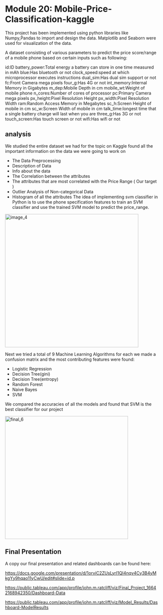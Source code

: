 <h1>Module 20: Mobile-Price-Classification-kaggle</h1>

This project has been implemented using python libraries like Numpy,Pandas to import and design the data. Matplotlib and Seaborn were used for visualization of the data.

A dataset consisting of various parameters to predict the price score/range of a mobile phone based on certain inputs such as following:

id:ID
battery_power:Total energy a battery can store in one time measured in mAh
blue:Has bluetooth or not
clock_speed:speed at which microprocessor executes instructions
dual_sim:Has dual sim support or not
fc:Front Camera mega pixels
four_g:Has 4G or not
int_memory:Internal Memory in Gigabytes
m_dep:Mobile Depth in cm
mobile_wt:Weight of mobile phone
n_cores:Number of cores of processor
pc:Primary Camera mega pixels
px_height:Pixel Resolution Height
px_width:Pixel Resolution Width
ram:Random Access Memory in Megabytes
sc_h:Screen Height of mobile in cm
sc_w:Screen Width of mobile in cm
talk_time:longest time that a single battery charge will last when you are
three_g:Has 3G or not
touch_screen:Has touch screen or not
wifi:Has wifi or not

<h2>analysis</h2>

We studied the entire dataset we had for the topic on Kaggle found all the important information on the data we were going to work on
* The Data Preprocessing
* Description of Data
* Info about the data
* The Correlation between the attributes
* The attributes that are most correlated with the Price Range ( Our target )
* Outlier Analysis of Non-categorical Data
* Histogram of all the attributes
The idea of implementing svm classifier in Python is to use the phone specification features to train an SVM classifier and use the trained SVM model to predict the price_range.

<img width="438" alt="image_4" src="https://user-images.githubusercontent.com/104687817/195239752-4eef2aef-046b-4a55-bc7c-ff5e95676798.PNG">


Next we tried a total of 9 Machine Learning Algorithms for each we made a confusion matrix and the most contributing features were found:
* Logistic Regression
* Decision Tree(gini)
* Decision Tree(entropy)
* Random Forest
* Naive Bayes
* SVM

We compared the accuracies of all the models and found that SVM is the best classifier for our project

<img width="404" alt="final_6" src="https://user-images.githubusercontent.com/104687817/195238735-156e9e10-0920-4e75-a45b-5a3c49651d1c.PNG">
<h2>Final Presentation</h2>

A copy our final presentation and related dashboards can be found here:

https://docs.google.com/presentation/d/1orviC2ZUsLyrI1QI4nqv4Cy3B4yMkgYy9hqao11yCwU/edit#slide=id.p

https://public.tableau.com/app/profile/john.m.ratcliff/viz/Final_Project_16642168942350/Dashboard-Data

https://public.tableau.com/app/profile/john.m.ratcliff/viz/Model_Results/Dashboard-ModelResults

